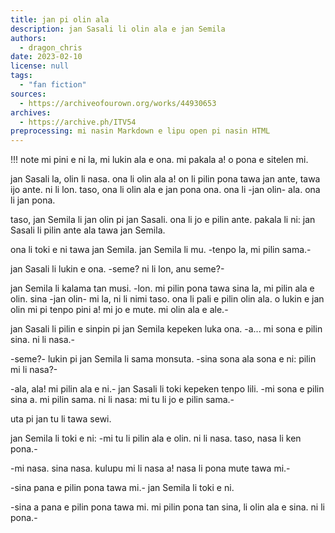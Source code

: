 ```yaml
---
title: jan pi olin ala
description: jan Sasali li olin ala e jan Semila
authors:
  - dragon_chris
date: 2023-02-10
license: null
tags:
  - "fan fiction"
sources:
  - https://archiveofourown.org/works/44930653
archives:
  - https://archive.ph/ITV54
preprocessing: mi nasin Markdown e lipu open pi nasin HTML
---
```


!!! note
mi pini e ni la, mi lukin ala e ona. mi pakala a! o pona e sitelen mi.

jan Sasali la, olin li nasa. ona li olin ala a! on li pilin pona tawa jan ante, tawa ijo ante. ni li lon. taso, ona li olin ala e jan pona ona. ona li -jan olin- ala. ona li jan pona.

taso, jan Semila li jan olin pi jan Sasali. ona li jo e pilin ante. pakala li ni: jan Sasali li pilin ante ala tawa jan Semila.

ona li toki e ni tawa jan Semila. jan Semila li mu. -tenpo la, mi pilin sama.-

jan Sasali li lukin e ona. -seme? ni li lon, anu seme?-

jan Semila li kalama tan musi. -lon. mi pilin pona tawa sina la, mi pilin ala e olin. sina -jan olin- mi la, ni li nimi taso. ona li pali e pilin olin ala. o lukin e jan olin mi pi tenpo pini a! mi jo e mute. mi olin ala e ale.-

jan Sasali li pilin e sinpin pi jan Semila kepeken luka ona. -a... mi sona e pilin sina. ni li nasa.-

-seme?- lukin pi jan Semila li sama monsuta. -sina sona ala sona e ni: pilin mi li nasa?-

-ala, ala! mi pilin ala e ni.- jan Sasali li toki kepeken tenpo lili. -mi sona e pilin sina a. mi pilin sama. ni li nasa: mi tu li jo e pilin sama.-

uta pi jan tu li tawa sewi.

jan Semila li toki e ni: -mi tu li pilin ala e olin. ni li nasa. taso, nasa li ken pona.-

-mi nasa. sina nasa. kulupu mi li nasa a! nasa li pona mute tawa mi.-

-sina pana e pilin pona tawa mi.- jan Semila li toki e ni.

-sina a pana e pilin pona tawa mi. mi pilin pona tan sina, li olin ala e sina. ni li pona.-
